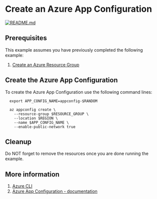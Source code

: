 
# Create an Azure App Configuration

[![README.md](https://github.com/Azure-Samples/java-on-azure-examples/actions/workflows/appconfig_create_README_md.yml/badge.svg)](https://github.com/Azure-Samples/java-on-azure-examples/actions/workflows/appconfig_create_README_md.yml)

## Prerequisites

This example assumes you have previously completed the following example:

1. [Create an Azure Resource Group](../../group/create/README.md)

<!-- workflow.cron(0 0 * * 2) -->
<!-- workflow.include(../../group/create/README.md) -->

## Create the Azure App Configuration

To create the Azure App Configuration use the following command lines:

```shell
  export APP_CONFIG_NAME=appconfig-$RANDOM

  az appconfig create \
    --resource-group $RESOURCE_GROUP \
    --location $REGION \
    --name $APP_CONFIG_NAME \
    --enable-public-network true
```

## Cleanup

Do NOT forget to remove the resources once you are done running the example.

<!-- workflow.directOnly()

  export RESULT=$(az appconfig show --resource-group $RESOURCE_GROUP --name $APP_CONFIG_NAME --output tsv --query provisioningState)
  az group delete --name $RESOURCE_GROUP --yes || true
  if [[ "$RESULT" != Succeeded ]]; then
    echo 'App Configuration was not provisioned'
    exit 1
  fi

  -->

## More information

1. [Azure CLI](https://docs.microsoft.com/cli/azure/appconfig)
1. [Azure App Configuration - documentation](https://learn.microsoft.com/azure/azure-app-configuration)
